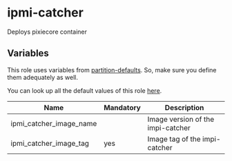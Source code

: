 # ipmi-catcher
Deploys pixiecore container

## Variables

This role uses variables from [partition-defaults](/partition). So, make sure you define them adequately as well.

You can look up all the default values of this role [here](defaults/main.yaml).

| Name                            | Mandatory | Description                         |
| ------------------------------- | --------- | ----------------------------------- |
| ipmi_catcher_image_name         |           | Image version of the impi-catcher   |
| ipmi_catcher_image_tag          | yes       | Image tag of the impi-catcher       |

